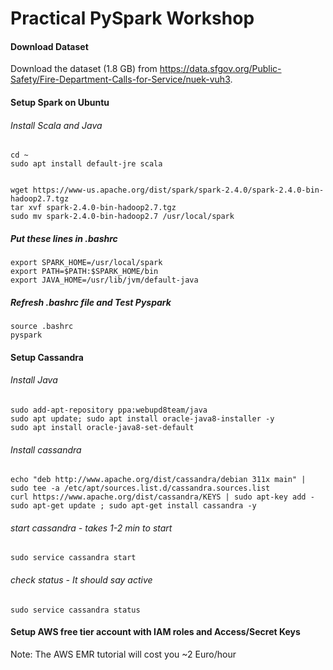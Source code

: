 # Practical PySpark Workshop 


#### Download Dataset
Download the dataset (1.8 GB) from https://data.sfgov.org/Public-Safety/Fire-Department-Calls-for-Service/nuek-vuh3.


#### Setup Spark on Ubuntu

###### Install Scala and Java
```
cd ~
sudo apt install default-jre scala


wget https://www-us.apache.org/dist/spark/spark-2.4.0/spark-2.4.0-bin-hadoop2.7.tgz
tar xvf spark-2.4.0-bin-hadoop2.7.tgz
sudo mv spark-2.4.0-bin-hadoop2.7 /usr/local/spark
```

##### Put these lines in .bashrc
```
export SPARK_HOME=/usr/local/spark
export PATH=$PATH:$SPARK_HOME/bin
export JAVA_HOME=/usr/lib/jvm/default-java
```

##### Refresh .bashrc file and Test Pyspark
```
source .bashrc
pyspark
```



#### Setup Cassandra

###### Install Java
```
sudo add-apt-repository ppa:webupd8team/java
sudo apt update; sudo apt install oracle-java8-installer -y
sudo apt install oracle-java8-set-default 
```

###### Install cassandra
```
echo "deb http://www.apache.org/dist/cassandra/debian 311x main" | sudo tee -a /etc/apt/sources.list.d/cassandra.sources.list
curl https://www.apache.org/dist/cassandra/KEYS | sudo apt-key add -
sudo apt-get update ; sudo apt-get install cassandra -y
```

###### start cassandra -  takes 1-2 min to start
```
sudo service cassandra start
```

###### check status - It should say active
```
sudo service cassandra status
```

#### Setup AWS free tier account with IAM roles and Access/Secret Keys
Note:  The AWS EMR tutorial will cost you ~2 Euro/hour
